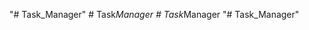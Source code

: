 "# Task_Manager" 
#   T a s k _ M a n a g e r  
 #   T a s k _ M a n a g e r  
 "# Task_Manager" 

